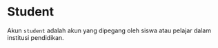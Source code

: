 # Student
Akun `student` adalah akun yang dipegang oleh siswa atau pelajar dalam institusi pendidikan.
